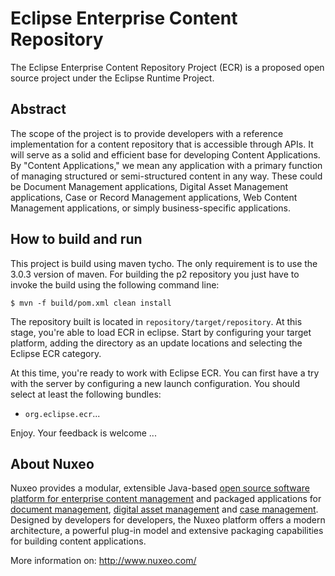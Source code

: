 # Eclipse Enterprise Content Repository

The Eclipse Enterprise Content Repository Project (ECR) is a proposed
open source project under the Eclipse Runtime Project.

## Abstract

The scope of the project is to provide developers with a reference
implementation for a content repository that is accessible through
APIs.  It will serve as a solid and efficient base for developing
Content Applications.  By "Content Applications," we mean any
application with a primary function of managing structured or
semi-structured content in any way. These could be Document
Management applications, Digital Asset Management applications, Case
or Record Management applications, Web Content Management
applications, or simply business-specific applications.

## How to build and run

This project is build using maven tycho. The only requirement is to use the 
3.0.3 version of maven. For building the p2 repository you just have to invoke
the build using the following command line:

    $ mvn -f build/pom.xml clean install

The repository built is located in `repository/target/repository`. At this stage,
you're able to load ECR in eclipse. Start by configuring your target platform, 
adding the directory as an update locations and selecting the Eclipse ECR category.

At this time, you're ready to work with Eclipse ECR. You can first have a try with
the server by configuring a new launch configuration. You should select at least the
following bundles:

* `org.eclipse.ecr`...

Enjoy. Your feedback is welcome ...

## About Nuxeo

Nuxeo provides a modular, extensible Java-based [open source software platform for enterprise content management](http://www.nuxeo.com/en/products/ep) and packaged applications for [document management](http://www.nuxeo.com/en/products/document-management), [digital asset management](http://www.nuxeo.com/en/products/dam) and [case management](http://www.nuxeo.com/en/products/case-management). Designed by developers for developers, the Nuxeo platform offers a modern architecture, a powerful plug-in model and extensive packaging capabilities for building content applications.

More information on: <http://www.nuxeo.com/>